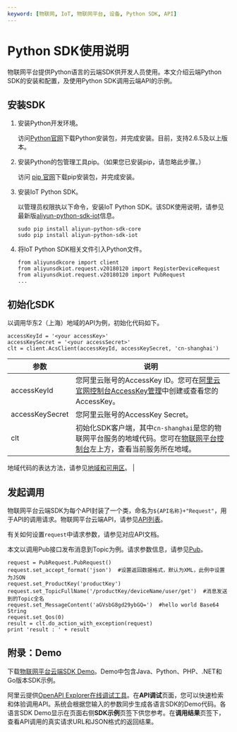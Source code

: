 ```yaml
---
keyword: [物联网, IoT, 物联网平台, 设备, Python SDK, API]
---
```


# Python SDK使用说明

物联网平台提供Python语言的云端SDK供开发人员使用。本文介绍云端Python SDK的安装和配置，及使用Python SDK调用云端API的示例。

## 安装SDK

1.  安装Python开发环境。

    访问[Python官网](https://www.python.org/downloads/)下载Python安装包，并完成安装。目前，支持2.6.5及以上版本。

2.  安装Python的包管理工具pip。（如果您已安装pip，请忽略此步骤。）

    访问 [pip 官网](https://pip.pypa.io/en/stable/installing/)下载pip安装包，并完成安装。

3.  安装IoT Python SDK。

    以管理员权限执以下命令，安装IoT Python SDK。该SDK使用说明，请参见最新版[aliyun-python-sdk-iot](https://github.com/aliyun/aliyun-openapi-python-sdk/tree/master/aliyun-python-sdk-iot)信息。

    ```
    sudo pip install aliyun-python-sdk-core
    sudo pip install aliyun-python-sdk-iot
    ```

4.  将IoT Python SDK相关文件引入Python文件。

    ```
    from aliyunsdkcore import client
    from aliyunsdkiot.request.v20180120 import RegisterDeviceRequest
    from aliyunsdkiot.request.v20180120 import PubRequest
    ...
    ```


## 初始化SDK

以调用华东2（上海）地域的API为例，初始化代码如下。

```
accessKeyId = '<your accessKey>'
accessKeySecret = '<your accessSecret>'
clt = client.AcsClient(accessKeyId, accessKeySecret, 'cn-shanghai')
```

|参数|说明|
|--|--|
|accessKeyId|您阿里云账号的AccessKey ID。您可在[阿里云官网控制台AccessKey管理](https://ak-console.aliyun.com)中创建或查看您的AccessKey。 |
|accessKeySecret|您阿里云账号的AccessKey Secret。|
|clt|初始化SDK客户端，其中`cn-shanghai`是您的物联网平台服务的地域代码。您可在[物联网平台控制台](http://iot.console.aliyun.com/)左上方，查看当前服务所在地域。

地域代码的表达方法，请参见[地域和可用区]()。 |

## 发起调用

物联网平台云端SDK为每个API封装了一个类，命名为`${API名称}+"Request"`，用于API的调用请求。物联网平台云端API，请参见[API列表](/intl.zh-CN/云端开发指南/云端API参考/API列表.md)。

有关如何设置`request`中请求参数，请参见对应API文档。

本文以调用Pub接口发布消息到Topic为例。请求参数信息，请参见[Pub](/intl.zh-CN/云端开发指南/云端API参考/消息通信/Pub.md)。

```
request = PubRequest.PubRequest()
request.set_accept_format('json')  #设置返回数据格式，默认为XML，此例中设置为JSON 
request.set_ProductKey('productKey')
request.set_TopicFullName('/productKey/deviceName/user/get')  #消息发送到的Topic全名
request.set_MessageContent('aGVsbG8gd29ybGQ=')  #hello world Base64 String
request.set_Qos(0)
result = clt.do_action_with_exception(request)
print 'result : ' + result
```

## 附录：Demo

下载[物联网平台云端SDK Demo](https://github.com/aliyun/iotx-api-demo)。Demo中包含Java、Python、PHP、.NET和Go版本SDK示例。

阿里云提供[OpenAPI Explorer在线调试工具](https://api.aliyun.com)。在**API调试**页面，您可以快速检索和体验调用API。系统会根据您输入的参数同步生成各语言SDK的Demo代码。各语言SDK Demo显示在页面右侧**SDK示例**页签下供您参考。在**调用结果**页签下，查看API调用的真实请求URL和JSON格式的返回结果。

